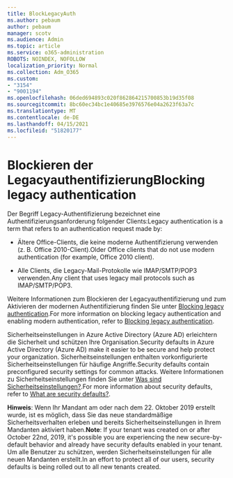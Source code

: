 ```yaml
---
title: BlockLegacyAuth
ms.author: pebaum
author: pebaum
manager: scotv
ms.audience: Admin
ms.topic: article
ms.service: o365-administration
ROBOTS: NOINDEX, NOFOLLOW
localization_priority: Normal
ms.collection: Adm_O365
ms.custom:
- "3154"
- "9001194"
ms.openlocfilehash: 06ded694893c020f862864215700853b19d35f08
ms.sourcegitcommit: 8bc60ec34bc1e40685e3976576e04a2623f63a7c
ms.translationtype: MT
ms.contentlocale: de-DE
ms.lasthandoff: 04/15/2021
ms.locfileid: "51820177"
---
```

# <a name="blocking-legacy-authentication"></a><span data-ttu-id="22365-102">Blockieren der Legacyauthentifizierung</span><span class="sxs-lookup"><span data-stu-id="22365-102">Blocking legacy authentication</span></span>

<span data-ttu-id="22365-103">Der Begriff Legacy-Authentifizierung bezeichnet eine Authentifizierungsanforderung folgender Clients:</span><span class="sxs-lookup"><span data-stu-id="22365-103">Legacy authentication is a term that refers to an authentication request made by:</span></span>

- <span data-ttu-id="22365-104">Ältere Office-Clients, die keine moderne Authentifizierung verwenden (z. B. Office 2010-Client).</span><span class="sxs-lookup"><span data-stu-id="22365-104">Older Office clients that do not use modern authentication (for example, Office 2010 client).</span></span>

- <span data-ttu-id="22365-105">Alle Clients, die Legacy-Mail-Protokolle wie IMAP/SMTP/POP3 verwenden.</span><span class="sxs-lookup"><span data-stu-id="22365-105">Any client that uses legacy mail protocols such as IMAP/SMTP/POP3.</span></span>

<span data-ttu-id="22365-106">Weitere Informationen zum Blockieren der Legacyauthentifizierung und zum Aktivieren der modernen Authentifizierung finden Sie unter [Blocking legacy authentication](https://docs.microsoft.com/azure/active-directory/conditional-access/concept-conditional-access-block-legacy-authentication).</span><span class="sxs-lookup"><span data-stu-id="22365-106">For more information on blocking legacy authentication and enabling modern authentication, refer to [Blocking legacy authentication](https://docs.microsoft.com/azure/active-directory/conditional-access/concept-conditional-access-block-legacy-authentication).</span></span>

<span data-ttu-id="22365-107">Sicherheitseinstellungen in Azure Active Directory (Azure AD) erleichtern die Sicherheit und schützen Ihre Organisation.</span><span class="sxs-lookup"><span data-stu-id="22365-107">Security defaults in Azure Active Directory (Azure AD) make it easier to be secure and help protect your organization.</span></span> <span data-ttu-id="22365-108">Sicherheitseinstellungen enthalten vorkonfigurierte Sicherheitseinstellungen für häufige Angriffe.</span><span class="sxs-lookup"><span data-stu-id="22365-108">Security defaults contain preconfigured security settings for common attacks.</span></span>
<span data-ttu-id="22365-109">Weitere Informationen zu Sicherheitseinstellungen finden Sie unter [Was sind Sicherheitseinstellungen?](https://docs.microsoft.com/azure/active-directory/fundamentals/concept-fundamentals-security-defaults).</span><span class="sxs-lookup"><span data-stu-id="22365-109">For more information about security defaults, refer to [What are security defaults?](https://docs.microsoft.com/azure/active-directory/fundamentals/concept-fundamentals-security-defaults).</span></span> 

<span data-ttu-id="22365-110">**Hinweis**: Wenn Ihr Mandant am oder nach dem 22. Oktober 2019 erstellt wurde, ist es möglich, dass Sie das neue standardmäßige Sicherheitsverhalten erleben und bereits Sicherheitseinstellungen in Ihrem Mandanten aktiviert haben.</span><span class="sxs-lookup"><span data-stu-id="22365-110">**Note**:  If your tenant was created on or after October 22nd, 2019, it's possible you are experiencing the new secure-by-default behavior and already have security defaults enabled in your tenant.</span></span>  <span data-ttu-id="22365-111">Um alle Benutzer zu schützen, werden Sicherheitseinstellungen für alle neuen Mandanten erstellt.</span><span class="sxs-lookup"><span data-stu-id="22365-111">In an effort to protect all of our users, security defaults is being rolled out to all new tenants created.</span></span>

